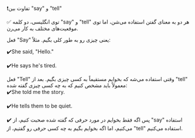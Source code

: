 ❗️تفاوت بین "say" و "tell"

✅ توی انگلیسی، دو کلمه "say" و "tell" هر دو به معنای گفتن استفاده می‌شن، اما توی موقعیت‌های مختلف به کار می‌رن.

فعل "Say" یعنی چیزی رو به طور کلی بگیم. مثلاً:
<br>

✔️She said, "Hello."

✔️He says he's tired.

فعل "Tell" وقتی استفاده می‌شه که بخوایم مستقیماً به کسی چیزی بگیم. بعد از "tell" معمولاً باید مشخص کنیم که به چه کسی چیزی گفته شده:
<br>
✔️She told me the story.

✔️He tells them to be quiet.


✔️ پس اگه فقط بخوایم در مورد حرفی که گفته شده صحبت کنیم، از "say" استفاده می‌کنیم، اما اگه بخوایم بگیم به چه کسی حرفی رو گفتیم، از "tell" استفاده می‌کنیم.
